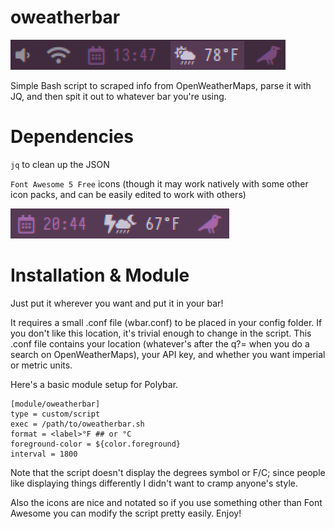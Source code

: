 # oweatherbar

![](/pic.png)

Simple Bash script to scraped info from OpenWeatherMaps, parse it with JQ, and then spit it out to whatever bar you're using.

# Dependencies

`jq` to clean up the JSON 

`Font Awesome 5 Free` icons (though it may work natively with some other icon packs, and can be easily edited to work with others)

![](/pic2.png)

# Installation & Module

Just put it wherever you want and put it in your bar! 

It requires a small .conf file (wbar.conf) to be placed in your config folder. If you don't like this location, it's trivial enough to change in the script. This .conf file contains your location (whatever's after the q?= when you do a search on OpenWeatherMaps), your API key, and whether you want imperial or metric units. 

Here's a basic module setup for Polybar. 
``` 
[module/oweatherbar]
type = custom/script
exec = /path/to/oweatherbar.sh
format = <label>°F ## or °C
foreground-color = ${color.foreground}
interval = 1800
``` 
Note that the script doesn't display the degrees symbol or F/C; since people like displaying things differently I didn't want to cramp anyone's style. 

Also the icons are nice and notated so if you use something other than Font Awesome you can modify the script pretty easily. Enjoy! 
